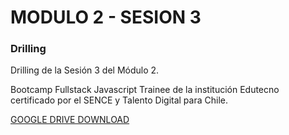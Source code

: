 # MODULO 2 - SESION 3
### Drilling

Drilling de la Sesión 3 del Módulo 2.

Bootcamp Fullstack Javascript Trainee de la institución Edutecno certificado por el SENCE y Talento Digital para Chile.

[GOOGLE DRIVE DOWNLOAD](https://drive.google.com/file/d/13Th_OhhEA3LoxYvmc0W3qqXG3bjqtxDQ/view?usp=drive_link)
